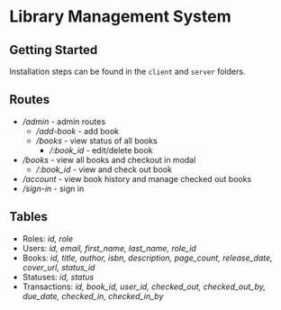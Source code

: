 # Library Management System

## Getting Started

Installation steps can be found in the `client` and `server` folders.

## Routes
* _/admin_ - admin routes
    * _/add-book_ - add book
    * _/books_ - view status of all books
        * _/:book_id_ - edit/delete book
* _/books_ - view all books and checkout in modal
    * _/:book_id_ - view and check out book
* _/account_ - view book history and manage checked out books
* _/sign-in_ - sign in

## Tables
* Roles: _id, role_
* Users: _id, email, first_name, last_name, role_id_
* Books: _id, title, author, isbn, description, page_count, release_date, cover_url, status_id_
* Statuses: _id, status_
* Transactions: _id, book_id, user_id, checked_out, checked_out_by, due_date, checked_in, checked_in_by_
